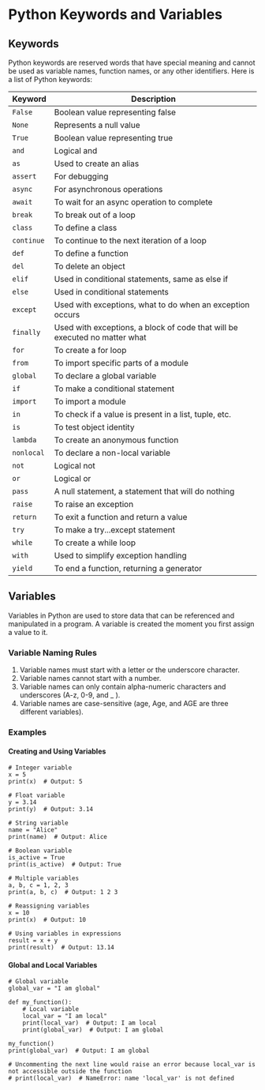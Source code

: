 # Python Keywords and Variables

## Keywords

Python keywords are reserved words that have special meaning and cannot be used as variable names, function names, or any other identifiers. Here is a list of Python keywords:

| Keyword   | Description                                          |
|-----------|------------------------------------------------------|
| `False`   | Boolean value representing false                     |
| `None`    | Represents a null value                              |
| `True`    | Boolean value representing true                      |
| `and`     | Logical and                                          |
| `as`      | Used to create an alias                              |
| `assert`  | For debugging                                        |
| `async`   | For asynchronous operations                          |
| `await`   | To wait for an async operation to complete           |
| `break`   | To break out of a loop                               |
| `class`   | To define a class                                    |
| `continue`| To continue to the next iteration of a loop          |
| `def`     | To define a function                                 |
| `del`     | To delete an object                                  |
| `elif`    | Used in conditional statements, same as else if      |
| `else`    | Used in conditional statements                       |
| `except`  | Used with exceptions, what to do when an exception occurs |
| `finally` | Used with exceptions, a block of code that will be executed no matter what |
| `for`     | To create a for loop                                 |
| `from`    | To import specific parts of a module                 |
| `global`  | To declare a global variable                         |
| `if`      | To make a conditional statement                      |
| `import`  | To import a module                                   |
| `in`      | To check if a value is present in a list, tuple, etc.|
| `is`      | To test object identity                              |
| `lambda`  | To create an anonymous function                      |
| `nonlocal`| To declare a non-local variable                      |
| `not`     | Logical not                                          |
| `or`      | Logical or                                           |
| `pass`    | A null statement, a statement that will do nothing   |
| `raise`   | To raise an exception                                |
| `return`  | To exit a function and return a value                |
| `try`     | To make a try...except statement                     |
| `while`   | To create a while loop                               |
| `with`    | Used to simplify exception handling                  |
| `yield`   | To end a function, returning a generator             |

## Variables

Variables in Python are used to store data that can be referenced and manipulated in a program. A variable is created the moment you first assign a value to it.

### Variable Naming Rules

1. Variable names must start with a letter or the underscore character.
2. Variable names cannot start with a number.
3. Variable names can only contain alpha-numeric characters and underscores (A-z, 0-9, and _ ).
4. Variable names are case-sensitive (age, Age, and AGE are three different variables).

### Examples

#### Creating and Using Variables

```
# Integer variable
x = 5
print(x)  # Output: 5

# Float variable
y = 3.14
print(y)  # Output: 3.14

# String variable
name = "Alice"
print(name)  # Output: Alice

# Boolean variable
is_active = True
print(is_active)  # Output: True

# Multiple variables
a, b, c = 1, 2, 3
print(a, b, c)  # Output: 1 2 3

# Reassigning variables
x = 10
print(x)  # Output: 10

# Using variables in expressions
result = x + y
print(result)  # Output: 13.14
```
#### Global and Local Variables
```
# Global variable
global_var = "I am global"

def my_function():
    # Local variable
    local_var = "I am local"
    print(local_var)  # Output: I am local
    print(global_var)  # Output: I am global

my_function()
print(global_var)  # Output: I am global

# Uncommenting the next line would raise an error because local_var is not accessible outside the function
# print(local_var)  # NameError: name 'local_var' is not defined
```
